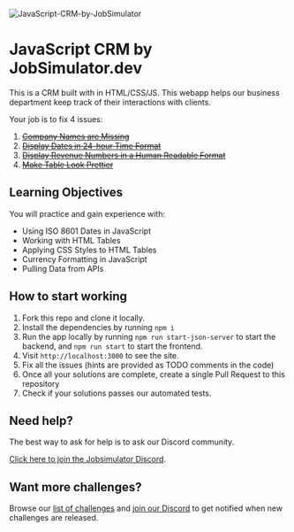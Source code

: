 ![JavaScript-CRM-by-JobSimulator](https://user-images.githubusercontent.com/2349518/221035162-f3b95833-6c38-4848-8f79-5b93dff896de.svg)

# JavaScript CRM by JobSimulator.dev

This is a CRM built with in HTML/CSS/JS. This webapp helps our business department keep track of their interactions with clients. 

Your job is to fix 4 issues:

1. ~~[Company Names are Missing](https://github.com/developer-job-simulation/javascript-crm/issues/1)~~
1. ~~[Display Dates in 24-hour Time Format](https://github.com/developer-job-simulation/javascript-crm/issues/2)~~
1. ~~[Display Revenue Numbers in a Human Readable Format](https://github.com/developer-job-simulation/javascript-crm/issues/3)~~
1. ~~[Make Table Look Prettier](https://github.com/developer-job-simulation/javascript-crm/issues/4)~~

## Learning Objectives

You will practice and gain experience with:

- Using ISO 8601 Dates in JavaScript
- Working with HTML Tables
- Applying CSS Styles to HTML Tables
- Currency Formatting in JavaScript
- Pulling Data from APIs

## How to start working

1. Fork this repo and clone it locally.
1. Install the dependencies by running `npm i`
1. Run the app locally by running `npm run start-json-server` to start the backend, and `npm run start` to start the frontend.
1. Visit `http://localhost:3000` to see the site.
1. Fix all the issues (hints are provided as TODO comments in the code)
1. Once all your solutions are complete, create a single Pull Request to this repository
1. Check if your solutions passes our automated tests.

## Need help?

The best way to ask for help is to ask our Discord community.

[Click here to join the Jobsimulator Discord](https://discord.com/invite/7cAkUcKbjB).

## Want more challenges?

Browse our [list of challenges](https://jobsimulator.gumroad.com/) and [join our Discord](https://discord.gg/6VsSMZaM7q) to get notified when new challenges are released.
